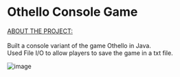 # Othello Console Game
<u>ABOUT THE PROJECT:</u>
<br> <br>
Built a console variant of the game Othello in Java.
<br>Used File I/O to allow players to save the game in a txt file.
<br>

![image](https://user-images.githubusercontent.com/99095521/217113753-c6f7c309-c922-4bbd-af55-152fb24999e7.png)



